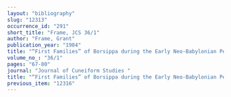 ```yaml
---
layout: "bibliography"
slug: "12313"
occurrence_id: "291"
short_title: "Frame, JCS 36/1"
author: "Frame, Grant"
publication_year: "1984"
title: "“First Families” of Borsippa during the Early Neo-Babylonian Period"
volume_no_: "36/1"
pages: "67-80"
journal: "Journal of Cuneiform Studies "
title: "“First Families” of Borsippa during the Early Neo-Babylonian Period"
previous_item: "12316"
---
```

